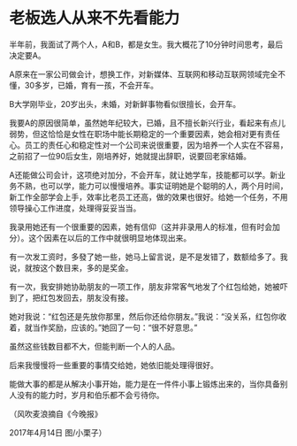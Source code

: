 # 老板选人从来不先看能力

半年前，我面试了两个人，A和B，都是女生。我大概花了10分钟时间思考，最后决定要A。 

A原来在一家公司做会计，想换工作，对新媒体、互联网和移动互联网领域完全不懂，30多岁，已婚，育有一孩，不会开车。 

B大学刚毕业，20岁出头，未婚，对新鲜事物看似很擅长，会开车。 

我要A的原因很简单，虽然她年纪较大，已婚，且不擅长新兴行业，看起来有点儿弱势，但这恰恰是女性在职场中能长期稳定的一个重要因素，她会相对更有责任心。员工的责任心和稳定性对一个公司来说很重要，因为培养一个人实在不容易，之前招了一位90后女生，刚培养好，她就提出辞职，说要回老家结婚。 

A还能做公司会计，这项绝对加分，不会开车，就让她学车，技能都可以学。新业务不熟，也可以学，能力可以慢慢培养。事实证明她是个聪明的人，两个月时间，新工作全部学会上手，效率比老员工还高，做的效果也很好。给她一个任务，不用领导操心工作进度，处理得妥妥当当。 

我录用她还有一个很重要的因素，她有信仰（这并非录用人的标准，但有时会加分）。这个因素在以后的工作中就很明显地体现出来。 

有一次发工资时，多發了她一些，她马上留言说，是不是发错了，数额给多了。我说，就按这个数目来，多的是奖金。 

有一次，我安排她协助朋友的一项工作，朋友非常客气地发了个红包给她，她被吓到了，把红包发回去，朋友没有接。 

她对我说：“红包还是先放你那里，然后你还给你朋友。”我说：“没关系，红包你收着，就当作奖励，应该的。”她回了一句：“很不好意思。” 

虽然这些钱数目都不大，但能判断一个人的人品。 

后来我慢慢将一些重要的事情交给她，她依旧能处理得很好。 

能做大事的都是从解决小事开始，能力是在一件件小事上锻炼出来的，当你具备别人没有的能力时，岁月和伯乐都不会亏待你。 

（风吹麦浪摘自《今晚报》 

2017年4月14日 图/小栗子）